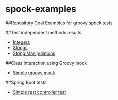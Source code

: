 # spock-examples
##Repository Goal
Examples for groovy spock tests

##Test independent methods results:
* [Integers](com/tidhar/examples/CalculatorTest.groovy)
* [Strings](com/tidhar/examples/HelloWorldTest.groovy)
* [String Manipulations](com/tidhar/examples/StringManipulationTest.groovy)

##Class Interaction using Groovy mock
* [Simple groovy mock](groovy/com/tidhar/examples/services/DeployerTest.groovy)

##Spring Boot tests
* [Simple rest controller test](groovy/com/tidhar/examples/app/controllers/BasicSpringBootRestControllerTest.groovy)